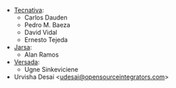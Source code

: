 - [Tecnativa](https://www.tecnativa.com):
  - Carlos Dauden
  - Pedro M. Baeza
  - David Vidal
  - Ernesto Tejeda
- [Jarsa](https://www.jarsa.com.mx):
  - Alan Ramos
- [Versada](https://www.versada.eu):
  - Ugne Sinkeviciene
- Urvisha Desai \<<udesai@opensourceintegrators.com>\>
